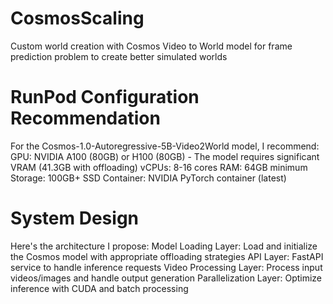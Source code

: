 # CosmosScaling
Custom world creation with Cosmos Video to World model for frame prediction problem to create better simulated worlds  
# RunPod Configuration Recommendation
For the Cosmos-1.0-Autoregressive-5B-Video2World model, I recommend:
GPU: NVIDIA A100 (80GB) or H100 (80GB) - The model requires significant VRAM (41.3GB with offloading)
vCPUs: 8-16 cores
RAM: 64GB minimum
Storage: 100GB+ SSD
Container: NVIDIA PyTorch container (latest)
# System Design
Here's the architecture I propose:
Model Loading Layer: Load and initialize the Cosmos model with appropriate offloading strategies
API Layer: FastAPI service to handle inference requests
Video Processing Layer: Process input videos/images and handle output generation
Parallelization Layer: Optimize inference with CUDA and batch processing